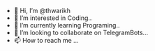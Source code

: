 - 👋 Hi, I’m @thwarikh
- 👀 I’m interested in Coding..
- 🌱 I’m currently learning Programing..
- 💞️ I’m looking to collaborate on TelegramBots...
- 📫 How to reach me ...

<!---
thwarikh11/thwarikh11 is a ✨ special ✨ repository because its `README.md` (this file) appears on your GitHub profile.
You can click the Preview link to take a look at your changes.
--->
